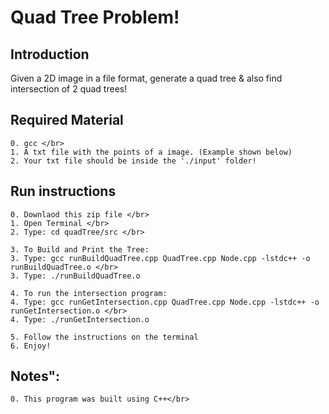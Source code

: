 # Quad Tree Problem!

  <h2> Introduction </h2>

  Given a 2D image in a file format, generate a quad tree & also find intersection of 2 quad trees!

  <h2> Required Material </h2>

    0. gcc </br>
    1. A txt file with the points of a image. (Example shown below)
    2. Your txt file should be inside the './input' folder!

  <h2>Run instructions </h2>

    0. Downlaod this zip file </br> 
    1. Open Terminal </br>
    2. Type: cd quadTree/src </br>

    3. To Build and Print the Tree:
    3. Type: gcc runBuildQuadTree.cpp QuadTree.cpp Node.cpp -lstdc++ -o runBuildQuadTree.o </br>
    3. Type: ./runBuildQuadTree.o

    4. To run the intersection program:
    4. Type: gcc runGetIntersection.cpp QuadTree.cpp Node.cpp -lstdc++ -o runGetIntersection.o </br>
    4. Type: ./runGetIntersection.o

    5. Follow the instructions on the terminal
    6. Enjoy!

  <h2>Notes": </h2>
  
    0. This program was built using C++</br>



